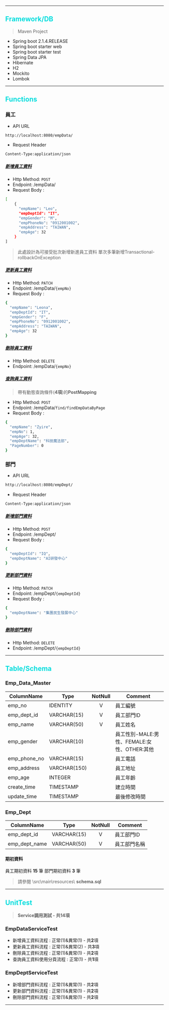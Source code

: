 ***
## <font color=#00dddd>Framework/DB</font>
> Maven Project
- Spring boot 2.1.4.RELEASE
- Spring boot starter web
- Spring boot starter test
- Spring Data JPA
- Hibernate
- H2
- Mockito
- Lombok
***

## <font color=#00dddd>Functions</font>

### 員工
- API URL
```sh
http://localhost:8080/empData/
```
- Request Header
```sh
Content-Type:application/json
```
  ##### <u>新增員工資料</u>
  - Http Method: ```POST ```
  - Endpoint: /empData/
  - Request Body : 
```sh
[
	{
	  "empName": "Leo",
	  "empDeptId": "IT",
	  "empGender": "M",
	  "empPhoneNo": "0912001002",
	  "empAddress": "TAIWAN",
	  "empAge": 32
	}
]
```
> 此處設計為可接受批次新增新進員工資料
> 單次多筆新增Transactional-rollbackOnException

  ##### <u>更新員工資料</u>
  - Http Method: ```PATCH ```
  - Endpoint: /empData/```{empNo}```
 - Request Body : 
```sh
{
  "empName": "Leona",
  "empDeptId": "IT",
  "empGender": "F",
  "empPhoneNo": "0912001002",
  "empAddress": "TAIWAN",
  "empAge": 32
}
```
  ##### <u>刪除員工資料</u>
  - Http Method: ```DELETE ```
  - Endpoint: /empData/```{empNo}```

  ##### <u>查詢員工資料</u>
  > 帶有動態查詢條件(**4項**)的**PostMapping**
  - Http Method: ```POST ```
  - Endpoint: /empData/```find/findEmpDataByPage```
  - Request Body : 
```sh
{
  "empName": "Zyire",
  "empNo": 1,
  "empAge": 32, 
  "empDeptName": "科技魔法部",
  "PageNumber": 0
}
```

### 部門
- API URL
```sh
http://localhost:8080/empDept/
```
- Request Header
```sh
Content-Type:application/json
```
  ##### <u>新增部門資料</u>
  - Http Method: ```POST ```
  - Endpoint: /empDept/
  - Request Body : 
```sh
{
  "empDeptId": "IQ",
  "empDeptName": "AI研發中心"
}
```

  ##### <u>更新部門資料</u>
  - Http Method: ```PATCH ```
  - Endpoint: /empDept/```{empDeptId}```
  - Request Body : 
```sh
{
  "empDeptName": "集團民生發展中心"
}
```
  ##### <u>刪除部門資料</u>
  - Http Method: ```DELETE ```
  - Endpoint: /empDept/```{empDeptId}```

***
## <font color=#00dddd>Table/Schema</font>
### Emp_Data_Master
| ColumnName | Type | NotNull | Comment |
|---|---|:-:|---|
| emp_no | IDENTITY |V| 員工編號 |
| emp_dept_id | VARCHAR(15) |V| 員工部門ID |
| emp_name | VARCHAR(50) |V| 員工姓名 |
| emp_gender | VARCHAR(10) || 員工性別-MALE:男性、FEMALE:女性、OTHER:其他 |
| emp_phone_no | VARCHAR(15) || 員工電話 |
| emp_address | VARCHAR(150) || 員工地址 |
| emp_age | INTEGER || 員工年齡 |
| create_time | TIMESTAMP || 建立時間 |
| update_time | TIMESTAMP || 最後修改時間 |

### Emp_Dept
| ColumnName | Type | NotNull | Comment |
|---|---|:-:|---|
| emp_dept_id | VARCHAR(15) |V| 員工部門ID |
| emp_dept_name | VARCHAR(50) |V| 員工部門名稱 |

#### 期初資料

員工期初資料 **15** 筆
部門期初資料 **3** 筆
> 請參閱 \src\main\resources\ **schema.sql**
***
## <font color=#00dddd>UnitTest</font>
> **Service調用測試  - 共14項**
### EmpDataServiceTest
  - 新增員工資料流程 : 正常(1)&異常(1) - 共**2**項
  - 更新員工資料流程 : 正常(1)&異常(2) - 共**3**項
  - 刪除員工資料流程 : 正常(1)&異常(1) - 共**2**項
  - 查詢員工資料使用分頁流程 : 正常(1) - 共**1**項

### EmpDeptServiceTest
  - 新增部門資料流程 : 正常(1)&異常(1) - 共**2**項
  - 更新部門資料流程 : 正常(1)&異常(1) - 共**2**項
  - 刪除部門資料流程 : 正常(1)&異常(1) - 共**2**項
***
